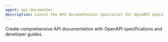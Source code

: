 ```yaml
---
agent: api-documenter
description: Launch the API documentation specialist for OpenAPI specs
---
```


Create comprehensive API documentation with OpenAPI specifications and developer guides.
